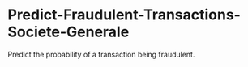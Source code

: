 # Predict-Fraudulent-Transactions-Societe-Generale
Predict the probability of a transaction being fraudulent.
